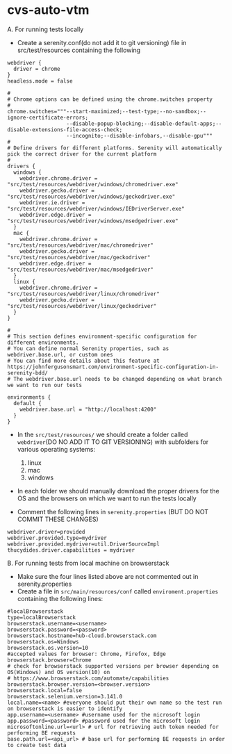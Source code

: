 # cvs-auto-vtm

A. For running tests locally
* Create a serenity.conf(do not add it to git versioning) file in src/test/resources containing the following
````
webdriver {
  driver = chrome
}
headless.mode = false

#
# Chrome options can be defined using the chrome.switches property
#
chrome.switches="""--start-maximized;--test-type;--no-sandbox;--ignore-certificate-errors;
                   --disable-popup-blocking;--disable-default-apps;--disable-extensions-file-access-check;
                   --incognito;--disable-infobars,--disable-gpu"""
#
# Define drivers for different platforms. Serenity will automatically pick the correct driver for the current platform
#
drivers {
  windows {
    webdriver.chrome.driver = "src/test/resources/webdriver/windows/chromedriver.exe"
    webdriver.gecko.driver = "src/test/resources/webdriver/windows/geckodriver.exe"
    webdriver.ie.driver = "src/test/resources/webdriver/windows/IEDriverServer.exe"
    webdriver.edge.driver = "src/test/resources/webdriver/windows/msedgedriver.exe"
  }
  mac {
    webdriver.chrome.driver = "src/test/resources/webdriver/mac/chromedriver"
    webdriver.gecko.driver = "src/test/resources/webdriver/mac/geckodriver"
    webdriver.edge.driver = "src/test/resources/webdriver/mac/msedgedriver"
  }
  linux {
    webdriver.chrome.driver = "src/test/resources/webdriver/linux/chromedriver"
    webdriver.gecko.driver = "src/test/resources/webdriver/linux/geckodriver"
  }
}

#
# This section defines environment-specific configuration for different environments.
# You can define normal Serenity properties, such as webdriver.base.url, or custom ones
# You can find more details about this feature at https://johnfergusonsmart.com/environment-specific-configuration-in-serenity-bdd/
# The webdriver.base.url needs to be changed depending on what branch we want to run our tests

environments {
  default {
    webdriver.base.url = "http://localhost:4200"
  }
}
````

* In the ````src/test/resources/```` we should create a folder called ````webdriver````(DO NO ADD IT TO GIT VERSIONING) with subfolders for various operating systems:
  1. linux
  2. mac
  3. windows

* In each folder we should manually download the proper drivers for the OS and the browsers on which we want to run the tests locally

* Comment the following lines in ````serenity.properties```` (BUT DO NOT COMMIT THESE CHANGES)
````
webdriver.driver=provided
webdriver.provided.type=mydriver
webdriver.provided.mydriver=util.DriverSourceImpl
thucydides.driver.capabilities = mydriver
````

B. For running tests from local machine on browserstack
* Make sure the four lines listed above are not commented out in serenity.properties
* Create a file in ````src/main/resources/conf```` called ````enviroment.properties```` containing the following lines:
````
#localBrowserstack
type=localBrowserstack
browserstack.username=<username>
browserstack.password=<password>
browserstack.hostname=hub-cloud.browserstack.com
browserstack.os=Windows
browserstack.os.version=10
#accepted values for browser: Chrome, Firefox, Edge
browserstack.browser=Chrome
# check for browserstack supported versions per browser depending on OS(Windows) and OS version(10) on 
# https://www.browserstack.com/automate/capabilities
browserstack.browser.version=<browser.version>
browserstack.local=false
browserstack.selenium.version=3.141.0
local.name=<name> #everyone should put their own name so the test run on browserstack is easier to identify
app.username=<username> #username used for the microsoft login
app.password=<password> #password used for the microsoft login
microsoftonline.url=<url> # url for retrieving auth token needed for performing BE requests
base.path.url=<api_url> # base url for performing BE requests in order to create test data
````
